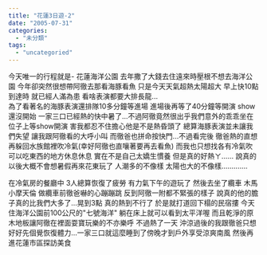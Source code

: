 ```yaml
---
title: "花蓮3日遊-2"
date: "2005-07-31"
categories: 
  - "未分類"
tags: 
  - "uncategoried"
---
```


今天唯一的行程就是- 花蓮海洋公園 去年撒了大錢去住遠來時壓根不想去海洋公園 今年卻突然很想帶阿徹去那看海豚看魚 只是今天天氣超熱太陽超大 早上快10點到達時 就已經人滿為患 看啥表演都要大排長龍...  
為了看著名的海豚表演還排隊10多分鐘等進場 進場後再等了40分鐘等開演 show還沒開始 一家三口已經熱的快中暑了...不過阿徹竟然很出乎我們意外的乖乖坐在位子上等show開演 害我都忍不住擔心他是不是熱昏頭了 總算海豚表演並未讓我們失望 讓我跟阿徹看的大呼小叫 而徹爸也拼命按快門...不過看完後 徹爸熱的直想再躲回水族館裡吹冷氣(幸好阿徹也直嚷著要再去看魚) 而我也只想找各有冷氣吹可以吃東西的地方休息休息 實在不是自己太嬌生慣養 但是真的好熱ㄚ...... 說真的 以後大概不會想暑假再來花東玩了 人潮多的不像樣 太陽也大的不像樣.............

在冷氣房的餐廳中 3人總算恢復了疲勞 有力氣下午的遊玩了 然後去坐了纜車 木馬 小摩天倫 做纜車前徹爸嚇的心蹦蹦跳 反到阿徹一附都不緊張的樣子 說真的他的膽子真的比我們大多了...晃到3點 真的熱到不行了 於是就打道回下榻的民宿摟 今天住海洋公園前100公尺的"七號海洋" 躺在床上就可以看到太平洋喔 而且乾淨的原木地板讓阿徹在裡面耍寶玩樂的不亦樂呼 不過熱了一天 沖涼過後的我跟徹爸只想好好先個覺恢復體力...一家三口就這麼睡到了傍晚才到戶外享受涼爽南風 然後再進花蓮市區探訪美食
